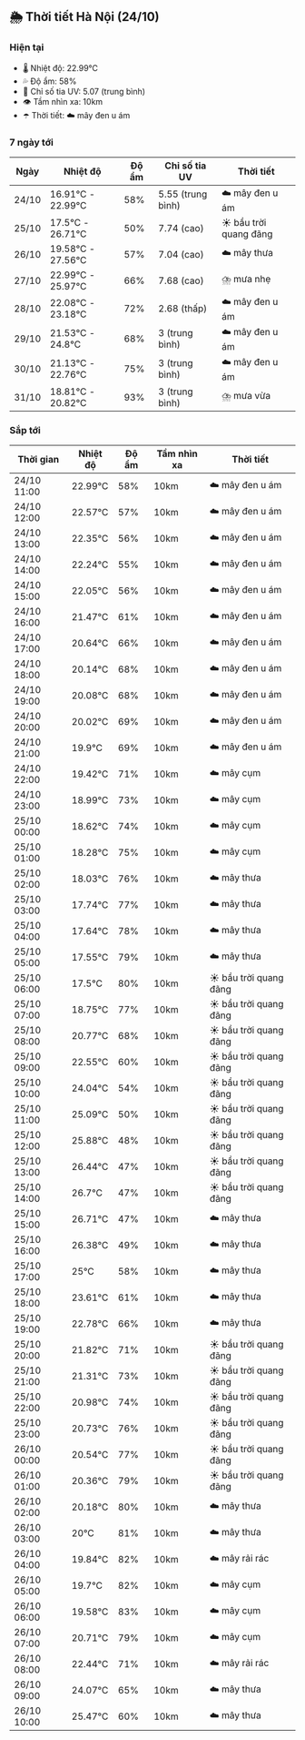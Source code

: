 ## 🌦️ Thời tiết Hà Nội (24/10)

### Hiện tại

- 🌡️ Nhiệt độ: 22.99℃
- 💦 Độ ẩm: 58%
- 🌟 Chỉ số tia UV: 5.07 (trung bình)
- 👁️ Tầm nhìn xa: 10km
- ☂️ Thời tiết: ☁️ mây đen u ám

### 7 ngày tới

| Ngày | Nhiệt độ | Độ ẩm | Chỉ số tia UV | Thời tiết |
| --- | --- | --- | --- | --- |
| 24/10 | 16.91℃ - 22.99℃ | 58% | 5.55 (trung bình) | ☁️ mây đen u ám |
| 25/10 | 17.5℃ - 26.71℃ | 50% | 7.74 (cao) | ☀️ bầu trời quang đãng |
| 26/10 | 19.58℃ - 27.56℃ | 57% | 7.04 (cao) | ☁️ mây thưa |
| 27/10 | 22.99℃ - 25.97℃ | 66% | 7.68 (cao) | ⛈️ mưa nhẹ |
| 28/10 | 22.08℃ - 23.18℃ | 72% | 2.68 (thấp) | ☁️ mây đen u ám |
| 29/10 | 21.53℃ - 24.8℃ | 68% | 3 (trung bình) | ☁️ mây đen u ám |
| 30/10 | 21.13℃ - 22.76℃ | 75% | 3 (trung bình) | ☁️ mây đen u ám |
| 31/10 | 18.81℃ - 20.82℃ | 93% | 3 (trung bình) | ⛈️ mưa vừa |

### Sắp tới

| Thời gian | Nhiệt độ | Độ ẩm | Tầm nhìn xa | Thời tiết |
| --- | --- | --- | --- | --- |
| 24/10 11:00 | 22.99℃ | 58% | 10km | ☁️ mây đen u ám |
| 24/10 12:00 | 22.57℃ | 57% | 10km | ☁️ mây đen u ám |
| 24/10 13:00 | 22.35℃ | 56% | 10km | ☁️ mây đen u ám |
| 24/10 14:00 | 22.24℃ | 55% | 10km | ☁️ mây đen u ám |
| 24/10 15:00 | 22.05℃ | 56% | 10km | ☁️ mây đen u ám |
| 24/10 16:00 | 21.47℃ | 61% | 10km | ☁️ mây đen u ám |
| 24/10 17:00 | 20.64℃ | 66% | 10km | ☁️ mây đen u ám |
| 24/10 18:00 | 20.14℃ | 68% | 10km | ☁️ mây đen u ám |
| 24/10 19:00 | 20.08℃ | 68% | 10km | ☁️ mây đen u ám |
| 24/10 20:00 | 20.02℃ | 69% | 10km | ☁️ mây đen u ám |
| 24/10 21:00 | 19.9℃ | 69% | 10km | ☁️ mây đen u ám |
| 24/10 22:00 | 19.42℃ | 71% | 10km | ☁️ mây cụm |
| 24/10 23:00 | 18.99℃ | 73% | 10km | ☁️ mây cụm |
| 25/10 00:00 | 18.62℃ | 74% | 10km | ☁️ mây cụm |
| 25/10 01:00 | 18.28℃ | 75% | 10km | ☁️ mây cụm |
| 25/10 02:00 | 18.03℃ | 76% | 10km | ☁️ mây thưa |
| 25/10 03:00 | 17.74℃ | 77% | 10km | ☁️ mây thưa |
| 25/10 04:00 | 17.64℃ | 78% | 10km | ☁️ mây thưa |
| 25/10 05:00 | 17.55℃ | 79% | 10km | ☁️ mây thưa |
| 25/10 06:00 | 17.5℃ | 80% | 10km | ☀️ bầu trời quang đãng |
| 25/10 07:00 | 18.75℃ | 77% | 10km | ☀️ bầu trời quang đãng |
| 25/10 08:00 | 20.77℃ | 68% | 10km | ☀️ bầu trời quang đãng |
| 25/10 09:00 | 22.55℃ | 60% | 10km | ☀️ bầu trời quang đãng |
| 25/10 10:00 | 24.04℃ | 54% | 10km | ☀️ bầu trời quang đãng |
| 25/10 11:00 | 25.09℃ | 50% | 10km | ☀️ bầu trời quang đãng |
| 25/10 12:00 | 25.88℃ | 48% | 10km | ☀️ bầu trời quang đãng |
| 25/10 13:00 | 26.44℃ | 47% | 10km | ☀️ bầu trời quang đãng |
| 25/10 14:00 | 26.7℃ | 47% | 10km | ☀️ bầu trời quang đãng |
| 25/10 15:00 | 26.71℃ | 47% | 10km | ☁️ mây thưa |
| 25/10 16:00 | 26.38℃ | 49% | 10km | ☁️ mây thưa |
| 25/10 17:00 | 25℃ | 58% | 10km | ☁️ mây thưa |
| 25/10 18:00 | 23.61℃ | 61% | 10km | ☁️ mây thưa |
| 25/10 19:00 | 22.78℃ | 66% | 10km | ☁️ mây thưa |
| 25/10 20:00 | 21.82℃ | 71% | 10km | ☀️ bầu trời quang đãng |
| 25/10 21:00 | 21.31℃ | 73% | 10km | ☀️ bầu trời quang đãng |
| 25/10 22:00 | 20.98℃ | 74% | 10km | ☀️ bầu trời quang đãng |
| 25/10 23:00 | 20.73℃ | 76% | 10km | ☀️ bầu trời quang đãng |
| 26/10 00:00 | 20.54℃ | 77% | 10km | ☀️ bầu trời quang đãng |
| 26/10 01:00 | 20.36℃ | 79% | 10km | ☀️ bầu trời quang đãng |
| 26/10 02:00 | 20.18℃ | 80% | 10km | ☁️ mây thưa |
| 26/10 03:00 | 20℃ | 81% | 10km | ☁️ mây thưa |
| 26/10 04:00 | 19.84℃ | 82% | 10km | ☁️ mây rải rác |
| 26/10 05:00 | 19.7℃ | 82% | 10km | ☁️ mây cụm |
| 26/10 06:00 | 19.58℃ | 83% | 10km | ☁️ mây cụm |
| 26/10 07:00 | 20.71℃ | 79% | 10km | ☁️ mây cụm |
| 26/10 08:00 | 22.44℃ | 71% | 10km | ☁️ mây rải rác |
| 26/10 09:00 | 24.07℃ | 65% | 10km | ☁️ mây thưa |
| 26/10 10:00 | 25.47℃ | 60% | 10km | ☁️ mây thưa |
